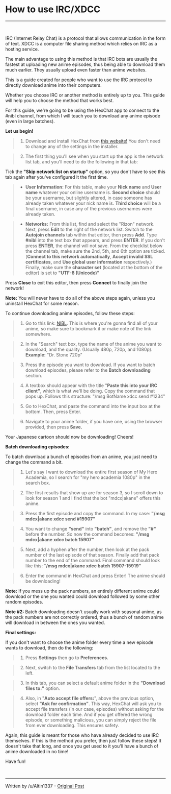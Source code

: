 # **How to use IRC/XDCC**

---

&nbsp;

IRC (Internet Relay Chat) is a protocol that allows communication in the form of text. XDCC is a computer file sharing method which relies on IRC as a hosting service.

The main advantage to using this method is that IRC bots are usually the fastest at uploading new anime episodes, thus being able to download them much earlier. They usually upload even faster than anime websites.

This is a guide created for people who want to use the IRC protocol to directly download anime into their computers.

Whether you choose IRC or another method is entirely up to you. This guide will help you to choose the method that works best.

For this guide, we're going to be using the HexChat app to connect to the #nibl channel, from which I will teach you to download any anime episode (even in large batches).

**Let us begin!**

  > 1. Download and install HexChat from [this website!](https://hexchat.github.io/) You don't need to change any of the settings in the installer.

  > 2. The first thing you'll see when you start up the app is the network list tab, and you'll need to do the following in that tab:

Tick the **"Skip network list on startup"** option, so you don't have to see this tab again after you've configured it the first time.

  > - **User Information:** For this table, make your **Nick name** and **User name** whatever your online username is. **Second choice** should be your username, but slightly altered, in case someone has already taken whatever your nick name is. **Third choice** will be a final username, in case any of the previous usernames were already taken.

  > - **Networks:** From this list, find and select the "Rizon" network. Next, press **Edit** to the right of the network list. Switch to the **Autojoin channels** tab within that editor, then press **Add**. Type **#nibl** into the text box that appears, and press **ENTER**. If you don't press **ENTER**, the channel will not save. From the checklist below the channel tab, make sure the 2nd, 5th, and 6th option are ticked. (**Connect to this network automatically**, **Accept invalid SSL certificates,** and **Use global user information** respectively.) Finally, make sure the **character set** (located at the bottom of the editor) is set to **"UTF-8 (Unicode)"**

Press **Close** to exit this editor, then press **Connect** to finally join the network!

**Note:** You will never have to do all of the above steps again, unless you uninstall HexChat for some reason.

To continue downloading anime episodes, follow these steps:

  > 1. Go to this link: [NIBL](https://nibl.co.uk/bots.php). This is where you're gonna find all of your anime, so make sure to bookmark it or make note of the link somewhere.

  > 2. In the "Search" text box, type the name of the anime you want to download, and the quality. (Usually 480p, 720p, and 1080p). **Example:** "Dr. Stone 720p"

  > 3. Press the episode you want to download. If you want to batch download episodes, please refer to the **Batch downloading** section.

  > 4. A textbox should appear with the title "**Paste this into your IRC client"**, which is what we'll be doing. Copy the command that pops up. Follows this structure: "/msg BotName xdcc send #1234"

  > 5. Go to HexChat, and paste the command into the input box at the bottom. Then, press Enter.

  > 6. Navigate to your anime folder, if you have one, using the browser provided, then press **Save.**

Your Japanese cartoon should now be downloading! Cheers!

**Batch downloading episodes:**

To batch download a bunch of episodes from an anime, you just need to change the command a bit.

  > 1. Let's say I want to download the entire first season of My Hero Academia, so I search for "my hero academia 1080p" in the search box.

  > 2. The first results that show up are for season 3, so I scroll down to look for season 1 and I find that the bot "mdcx|akane" offers this anime.

  > 3. Press the first episode and copy the command. In my case: **"/msg mdcx|akane xdcc send #15907"**

  > 4. You want to change **"send"** into **"batch"**, and remove the **"#"** before the number. So now the command becomes: **"/msg mdcx|akane xdcc batch 15907"**

  > 5. Next, add a hyphen after the number, then look at the pack number of the last episode of that season. Finally add that pack number to the end of the command. Final command should look like this: "**/msg mdcx|akane xdcc batch 15907-15919"**

  > 6. Enter the command in HexChat and press Enter! The anime should be downloading!

**Note:** If you mess up the pack numbers, an entirely different anime could download or the one you wanted could download followed by some other random episodes.

**Note #2:** Batch downloading doesn't usually work with seasonal anime, as the pack numbers are not correctly ordered, thus a bunch of random anime will download in between the ones you wanted.

**Final settings:**

If you don't want to choose the anime folder every time a new episode wants to download, then do the following:

  > 1. Press **Settings** then go to **Preferences.**

  > 2. Next, switch to the **File Transfers** tab from the list located to the left.

  > 3. In this tab, you can select a default anime folder in the **"Download files to:"** option.

  > 4. Also, in "**Auto accept file offers:**", above the previous option, select **"Ask for confirmation"**. This way, HexChat will ask you to accept file transfers (in our case, episodes) without asking for the download folder each time. And if you get offered the wrong episode, or something malicious, you can simply reject the file from ever downloading. This ensures safety.

Again, this guide is meant for those who have already decided to use IRC themselves. If this is the method you prefer, then just follow these steps! It doesn't take that long, and once you get used to it you'll have a bunch of anime downloaded in no time!

Have fun!

&nbsp;

---

Written by /u/Altin1337 - [Original Post](https://www.reddit.com/r/animepiracy/comments/ctinwu/guide_using_ircxdcc_to_download_anime/)

&nbsp;
